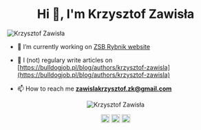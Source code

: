 <h1 align="center">Hi 👋, I'm Krzysztof Zawisła</h1>
<p align="left"> <img src="https://komarev.com/ghpvc/?username=KrzysztofZawisla" alt="Krzysztof Zawisła" /> </p>

- 🔭 I’m currently working on [ZSB Rybnik website](https://github.com/KrzysztofZawisla/ZSBRybnik)

- 📝 I (not) regulary write articles on [https://bulldogjob.pl/blog/authors/krzysztof-zawisla](https://bulldogjob.pl/blog/authors/krzysztof-zawisla)

- 📫 How to reach me **zawislakrzysztof.zk@gmail.com**

<p align="center"> <img src="https://github-readme-stats.vercel.app/api?username=KrzysztofZawisla&show_icons=true" alt="Krzysztof Zawisła" /> </p>

<p align="center">
<a href="https://twitter.com/@krzysztof_zaw" target="blank"><img align="center" src="https://cdn.jsdelivr.net/npm/simple-icons@3.0.1/icons/twitter.svg" alt="@krzysztof_zaw" height="20" width="20" /></a>
<a href="https://fb.com/100006723130084" target="blank"><img align="center" src="https://cdn.jsdelivr.net/npm/simple-icons@3.0.1/icons/facebook.svg" alt="100006723130084" height="20" width="20" /></a>
<a href="https://instagram.com/krzysztof_zawisla" target="blank"><img align="center" src="https://cdn.jsdelivr.net/npm/simple-icons@3.0.1/icons/instagram.svg" alt="krzysztof_zawisla" height="20" width="20" /></a>
</p>
